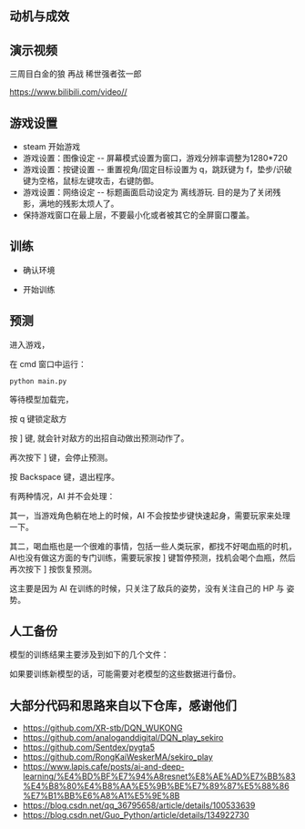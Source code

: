 
## 动机与成效


## 演示视频

三周目白金的狼 再战 稀世强者弦一郎

https://www.bilibili.com/video//

## 游戏设置

- steam 开始游戏
- 游戏设置：图像设定 -- 屏幕模式设置为窗口，游戏分辨率调整为1280*720
- 游戏设置：按键设置 -- 重置视角/固定目标设置为 q，跳跃键为 f，垫步/识破键为空格，鼠标左键攻击，右键防御。
- 游戏设置：网络设定 -- 标题画面启动设定为 离线游玩.  目的是为了关闭残影，满地的残影太烦人了。
- 保持游戏窗口在最上层，不要最小化或者被其它的全屏窗口覆盖。

## 训练

- 确认环境

- 开始训练

## 预测

进入游戏，

在 cmd 窗口中运行：
```
python main.py 
```

等待模型加载完，

按 q 键锁定敌方

按 ] 键, 就会针对敌方的出招自动做出预测动作了。

再次按下 ] 键，会停止预测。

按 Backspace 键，退出程序。

有两种情况，AI 并不会处理：

其一，当游戏角色躺在地上的时候，AI 不会按垫步键快速起身，需要玩家来处理一下。

其二，喝血瓶也是一个很难的事情，包括一些人类玩家，都找不好喝血瓶的时机，AI也没有做这方面的专门训练，需要玩家按 ] 键暂停预测，找机会喝个血瓶，然后再次按下 ] 按恢复预测。

这主要是因为 AI 在训练的时候，只关注了敌兵的姿势，没有关注自己的 HP 与 姿势。

## 人工备份

模型的训练结果主要涉及到如下的几个文件：



如果要训练新模型的话，可能需要对老模型的这些数据进行备份。


## 大部分代码和思路来自以下仓库，感谢他们

- https://github.com/XR-stb/DQN_WUKONG
- https://github.com/analoganddigital/DQN_play_sekiro
- https://github.com/Sentdex/pygta5
- https://github.com/RongKaiWeskerMA/sekiro_play
- https://www.lapis.cafe/posts/ai-and-deep-learning/%E4%BD%BF%E7%94%A8resnet%E8%AE%AD%E7%BB%83%E4%B8%80%E4%B8%AA%E5%9B%BE%E7%89%87%E5%88%86%E7%B1%BB%E6%A8%A1%E5%9E%8B
- https://blog.csdn.net/qq_36795658/article/details/100533639
- https://blog.csdn.net/Guo_Python/article/details/134922730
